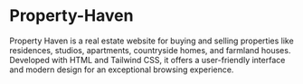 # Property-Haven
Property Haven is a real estate website for buying and selling properties like residences, studios, apartments, countryside homes, and farmland houses. Developed with HTML and Tailwind CSS, it offers a user-friendly interface and modern design for an exceptional browsing experience.
